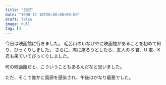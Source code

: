 ```yaml
---
title: "日記"
date: "1990-11-18T20:00:00+09:00"
draft: false
image: null
tag: []
---
```


今日は映画館に行きました。
毛呂山のいなげやに映画館があることを初めて知り、びっくりしました。
さらに、席に座ろうとしたら、友人の S 君、U 君、K 君も来ていてびっくりしました。

町の映画館だと、こういうこともあるんだなと思いました。

ただ、そこで誰かに風邪を感染され、午後はかなり最悪でした。
